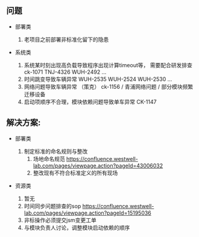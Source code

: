 ## 问题

- 部署类

  1. 老项目之前部署非标准化留下的隐患
- 系统类
  1. 系统某时刻出现高负载导致程序出现计算timeout等， 需要配合研发排查  ck-1071  TNJ-4326  WUH-2492 ...
  2. 时间跳变导致车辆异常     WUH-2535  WUH-2524  WUH-2530 ...
  3. 网络问题导致车辆异常 （策克） ck-1156  /  青浦网络问题  /  部分模块频繁迁移设备
  4. 启动项顺序不合理，模块依赖问题导致单车异常  CK-1147    

## 解决方案:

- 部署类
  1. 制定标准的命名规则与整改
     1. 场地命名规范 https://confluence.westwell-lab.com/pages/viewpage.action?pageId=43006032
     2. 整改现有不符合标准定义的所有现场

- 资源类
  1. 暂无
  2. 时间同步问题排查的sop https://confluence.westwell-lab.com/pages/viewpage.action?pageId=15195036
  3. 非标操作必须提交jsm变更工单
  4. 与模块负责人讨论，调整模块启动依赖的顺序


